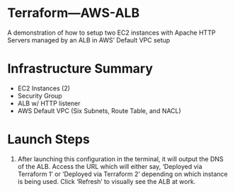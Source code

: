 # Terraform—AWS-ALB
A demonstration of how to setup two EC2 instances with Apache HTTP Servers managed by an ALB in AWS’ Default VPC setup

# Infrastructure Summary
- EC2 Instances (2)
- Security Group
- ALB w/ HTTP listener
- AWS Default VPC (Six Subnets, Route Table, and NACL)

# Launch Steps
1. After launching this configuration in the terminal, it will output the DNS of the ALB.  Access the URL which will either say, ‘Deployed via Terraform 1’ or ‘Deployed via Terraform 2’ depending on which instance is being used.  Click ‘Refresh’ to visually see the ALB at work.


